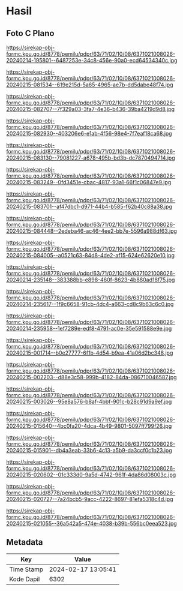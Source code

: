 # Hasil

## Foto C Plano

https://sirekap-obj-formc.kpu.go.id/8778/pemilu/pdpr/63/71/02/10/08/6371021008026-20240214-195801--6487253e-34c8-456e-90a0-ecd64534340c.jpg

https://sirekap-obj-formc.kpu.go.id/8778/pemilu/pdpr/63/71/02/10/08/6371021008026-20240215-081534--619e215d-5a65-4965-ae7b-dd5dabe48f74.jpg

https://sirekap-obj-formc.kpu.go.id/8778/pemilu/pdpr/63/71/02/10/08/6371021008026-20240215-082707--7f329a03-3fa7-4e36-b436-39ba4219d9d8.jpg

https://sirekap-obj-formc.kpu.go.id/8778/pemilu/pdpr/63/71/02/10/08/6371021008026-20240215-082930--403206e6-e1ab-4f56-98e4-7f7eaf18ca68.jpg

https://sirekap-obj-formc.kpu.go.id/8778/pemilu/pdpr/63/71/02/10/08/6371021008026-20240215-083130--79081227-a678-495b-bd3b-dc7870494714.jpg

https://sirekap-obj-formc.kpu.go.id/8778/pemilu/pdpr/63/71/02/10/08/6371021008026-20240215-083249--0fd3451e-cbac-4817-93a1-66f1c06847e9.jpg

https://sirekap-obj-formc.kpu.go.id/8778/pemilu/pdpr/63/71/02/10/08/6371021008026-20240215-083701--af47dbc1-d971-44b4-b585-f62b40c88a38.jpg

https://sirekap-obj-formc.kpu.go.id/8778/pemilu/pdpr/63/71/02/10/08/6371021008026-20240215-084448--2edeba46-ac46-4ee2-bb7e-5596a988df63.jpg

https://sirekap-obj-formc.kpu.go.id/8778/pemilu/pdpr/63/71/02/10/08/6371021008026-20240215-084005--a0521c63-84d8-4de2-af15-624e62620e10.jpg

https://sirekap-obj-formc.kpu.go.id/8778/pemilu/pdpr/63/71/02/10/08/6371021008026-20240214-235148--383388bb-e898-460f-8623-4b880ad18f75.jpg

https://sirekap-obj-formc.kpu.go.id/8778/pemilu/pdpr/63/71/02/10/08/6371021008026-20240214-235617--1f9c6658-91cb-4dc4-a663-cd8c9b63c6c0.jpg

https://sirekap-obj-formc.kpu.go.id/8778/pemilu/pdpr/63/71/02/10/08/6371021008026-20240214-235958--1ef7289e-edf8-4791-ac0e-35e591588e9e.jpg

https://sirekap-obj-formc.kpu.go.id/8778/pemilu/pdpr/63/71/02/10/08/6371021008026-20240215-001714--b0e27777-6f1b-4d54-b9ea-41a06d2bc348.jpg

https://sirekap-obj-formc.kpu.go.id/8778/pemilu/pdpr/63/71/02/10/08/6371021008026-20240215-002203--d88e3c58-999b-4182-84da-086710046587.jpg

https://sirekap-obj-formc.kpu.go.id/8778/pemilu/pdpr/63/71/02/10/08/6371021008026-20240215-003026--95e8a576-b8af-4bbf-901c-b28c91d9a9ef.jpg

https://sirekap-obj-formc.kpu.go.id/8778/pemilu/pdpr/63/71/02/10/08/6371021008026-20240215-015640--4bc0fa20-4dca-4b49-9801-5097ff799f26.jpg

https://sirekap-obj-formc.kpu.go.id/8778/pemilu/pdpr/63/71/02/10/08/6371021008026-20240215-015901--db4a3eab-33b6-4c13-a5b9-da3ccf0c1b23.jpg

https://sirekap-obj-formc.kpu.go.id/8778/pemilu/pdpr/63/71/02/10/08/6371021008026-20240215-020602--01c333d0-9a5d-4742-961f-4da86d08003c.jpg

https://sirekap-obj-formc.kpu.go.id/8778/pemilu/pdpr/63/71/02/10/08/6371021008026-20240215-020727--7a24bcb5-9acc-4222-8697-81efa5318c4d.jpg

https://sirekap-obj-formc.kpu.go.id/8778/pemilu/pdpr/63/71/02/10/08/6371021008026-20240215-021055--36a542a5-474e-4038-b39b-556bc0eea523.jpg


## Metadata

| Key        | Value               |
| ---------- | ------------------- |
| Time Stamp | 2024-02-17 13:05:41 |
| Kode Dapil | 6302                |



